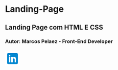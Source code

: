 # Landing-Page
## Landing Page com HTML E CSS

### Autor: Marcos Pelaez - Front-End Developer

### ![Meu Linkedin!](./assets/img/icons8-linkedin-48.png)
